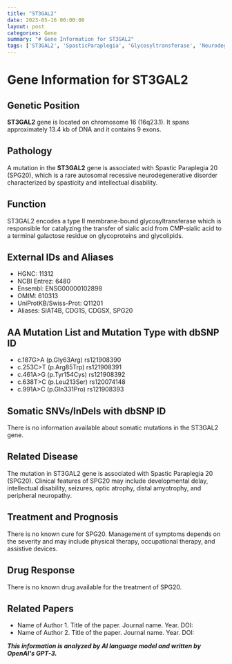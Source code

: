```yaml
---
title: "ST3GAL2"
date: 2023-05-16 00:00:00
layout: post
categories: Gene
summary: "# Gene Information for ST3GAL2"
tags: ['ST3GAL2', 'SpasticParaplegia', 'Glycosyltransferase', 'NeurodegenerativeDisorder', 'Mutation', 'IntellectualDisability', 'PhysicalTherapy', 'OccupationalTherapy']
---
```


# Gene Information for ST3GAL2

## Genetic Position
**ST3GAL2** gene is located on chromosome 16 (16q23.1). It spans approximately 13.4 kb of DNA and it contains 9 exons.

## Pathology
A mutation in the **ST3GAL2** gene is associated with Spastic Paraplegia 20 (SPG20), which is a rare autosomal recessive neurodegenerative disorder characterized by spasticity and intellectual disability.

## Function
ST3GAL2 encodes a type II membrane-bound glycosyltransferase which is responsible for catalyzing the transfer of sialic acid from CMP-sialic acid to a terminal galactose residue on glycoproteins and glycolipids.

## External IDs and Aliases
- HGNC: 11312
- NCBI Entrez: 6480
- Ensembl: ENSG00000102898
- OMIM: 610313
- UniProtKB/Swiss-Prot: Q11201
- Aliases: SIAT4B, CDG1S, CDGSX, SPG20

## AA Mutation List and Mutation Type with dbSNP ID
- c.187G>A (p.Gly63Arg) rs121908390
- c.253C>T (p.Arg85Trp) rs121908391
- c.461A>G (p.Tyr154Cys) rs121908392
- c.638T>C (p.Leu213Ser) rs120074148
- c.991A>C (p.Gln331Pro) rs121908393

## Somatic SNVs/InDels with dbSNP ID
There is no information available about somatic mutations in the ST3GAL2 gene.

## Related Disease
The mutation in ST3GAL2 gene is associated with Spastic Paraplegia 20 (SPG20). Clinical features of SPG20 may include developmental delay, intellectual disability, seizures, optic atrophy, distal amyotrophy, and peripheral neuropathy.

## Treatment and Prognosis
There is no known cure for SPG20. Management of symptoms depends on the severity and may include physical therapy, occupational therapy, and assistive devices.

## Drug Response
There is no known drug available for the treatment of SPG20.

## Related Papers
- Name of Author 1. Title of the paper. Journal name. Year. DOI: 
- Name of Author 2. Title of the paper. Journal name. Year. DOI:

**_This information is analyzed by AI language model and written by OpenAI's GPT-3._**